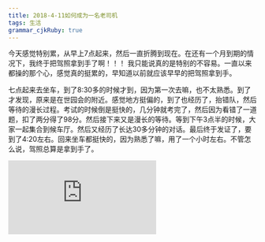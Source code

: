 ```yaml
---
title: 2018-4-11如何成为一名老司机
tags: 生活
grammar_cjkRuby: true
---
```

今天感觉特别累，从早上7点起来，然后一直折腾到现在。在还有一个月到期的情况下，我终于把驾照拿到手了啊！！！ 我只能说真的是特别的不容易。一直以来都操的那个心，感觉真的挺累的，早知道以前就应该早早的把驾照拿到手。

七点起来去坐车，到了8:30多的时候才到，因为第一次去嘛，也不太熟悉。到了才发现，原来是在世园会的附近。感觉地方挺偏的，到了也经历了，抬错队，然后等待的漫长过程。考试的时候倒是挺快的，几分钟就考完了，然后因为看错了一道题，扣了两分得了98分。然后接下来又是漫长的等待。等到下午3点半的时候，大家一起集合到候车厅。然后又经历了长达30多分钟的对话。最后终于发证了，要到了4:20左右。回来坐车都挺快的，因为熟悉了嘛，用了一个小时左右。不管怎么说，驾照总算是拿到手了。

![enter description here](https://www.diyijuzi.com/juzidaquan/4928.html)